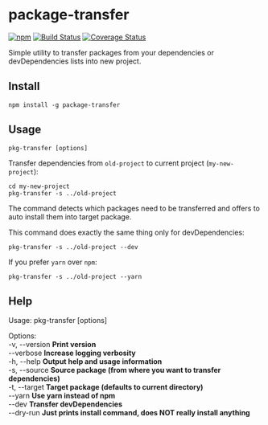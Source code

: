 # package-transfer

[![npm](https://img.shields.io/npm/v/package-transfer)](https://www.npmjs.com/package/package-transfer)
[![Build Status](https://travis-ci.org/capJavert/package-transfer.svg?branch=master)](https://travis-ci.org/capJavert/package-transfer)
[![Coverage Status](https://coveralls.io/repos/github/capJavert/package-transfer/badge.svg)](https://coveralls.io/github/capJavert/package-transfer)

Simple utility to transfer packages from your dependencies or devDependencies lists into new project.

## Install
```
npm install -g package-transfer
```

## Usage
```
pkg-transfer [options]
```

Transfer dependencies from `old-project` to current project (`my-new-project`):
```
cd my-new-project
pkg-transfer -s ../old-project
```

The command detects which packages need to be transferred and offers to auto install them into target package.

This command does exactly the same thing only for devDependencies:
```
pkg-transfer -s ../old-project --dev
```

If you prefer `yarn` over `npm`:
```
pkg-transfer -s ../old-project --yarn
```

## Help
Usage: pkg-transfer [options]

Options:<br>
  -v, --version              **Print version**<br>
  --verbose                  **Increase logging verbosity**<br>
  -h, --help                 **Output help and usage information**<br>
  -s, --source               **Source package (from where you want to transfer dependencies)**<br>
  -t, --target               **Target package (defaults to current directory)**<br>
  --yarn                     **Use yarn instead of npm**<br>
  --dev                      **Transfer devDependencies**<br>
  --dry-run                  **Just prints install command, does NOT really install anything**<br>
